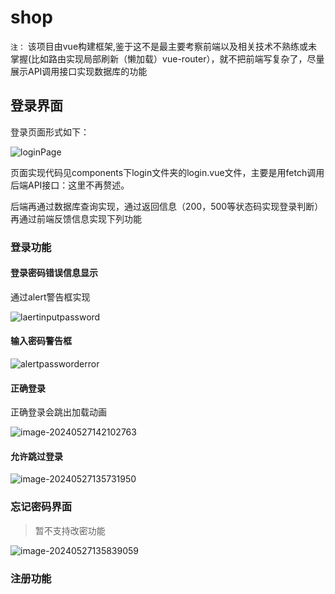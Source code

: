 # shop
`注：` 该项目由vue构建框架,鉴于这不是最主要考察前端以及相关技术不熟练或未掌握(比如路由实现局部刷新（懒加载）vue-router），就不把前端写复杂了，尽量展示API调用接口实现数据库的功能

## 登录界面

登录页面形式如下：

![loginPage](https://img.nxtf.net/3jJ9Zq.png)

页面实现代码见components下login文件夹的login.vue文件，主要是用fetch调用后端API接口：这里不再赘述。

后端再通过数据库查询实现，通过返回信息（200，500等状态码实现登录判断）再通过前端反馈信息实现下列功能

### 登录功能

#### 登录密码错误信息显示

通过alert警告框实现

![laertinputpassword](C:\Users\27892\Desktop\shop\README.assets\NwttNJ.png)

#### 输入密码警告框

![alertpassworderror](C:\Users\27892\Desktop\shop\README.assets\neD3wc.png)

#### 正确登录

正确登录会跳出加载动画

![image-20240527142102763](C:\Users\27892\Desktop\shop\README.assets\image-20240527142136432.png)

#### 允许跳过登录

![image-20240527135731950](C:\Users\27892\Desktop\shop\README.assets\image-20240527142234692-1716790964944-16.png)

### 忘记密码界面

> 暂不支持改密功能

![image-20240527135839059](https://img.nxtf.net/DFP6tW.png)

### 注册功能

